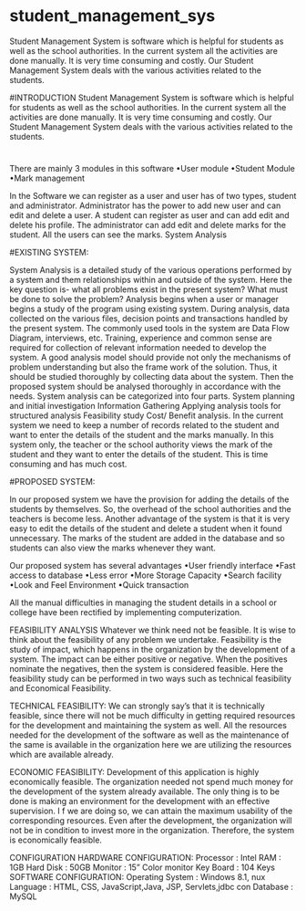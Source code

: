 # student_management_sys
Student Management System is software which is helpful for students as well as the school authorities. In the current system all the activities are done manually. It is very time consuming and costly. Our Student Management System deals with the various activities related to the students.

#INTRODUCTION
Student Management System is software which is helpful for students as well as the school
authorities. In the current system all the activities are done manually. It is very time consuming
and costly. Our Student Management System deals with the various activities related to the
students.

#
There are mainly 3 modules in this software
•User module
•Student Module
•Mark management


In the Software we can register as a user and user has of two types, student and administrator.
Administrator has the power to add new user and can edit and delete a user. A student can
register as user and can add edit and delete his profile. The administrator can add edit and delete
marks for the student. All the users can see the marks.
System Analysis

#EXISTING SYSTEM:

System Analysis is a detailed study of the various operations performed by a system and them
relationships within and outside of the system. Here the key question is- what all problems
exist in the present system? What must be done to solve the problem? Analysis begins when a
user or manager begins a study of the program using existing system.
During analysis, data collected on the various files, decision points and transactions handled
by the present system. The commonly used tools in the system are Data Flow Diagram,
interviews, etc. Training, experience and common sense are required for collection of relevant
information needed to develop the system. A good analysis model should provide not only the
mechanisms of problem understanding but also the frame work of the solution. Thus, it should
be studied thoroughly by collecting data about the system.
Then the proposed system should be analysed thoroughly in accordance with the needs.
System analysis can be categorized into four parts.
System planning and initial investigation
Information Gathering
Applying analysis tools for structured analysis
Feasibility study
Cost/ Benefit analysis.
In the current system we need to keep a number of records related to the student and want to
enter the details of the student and the marks manually. In this system only, the teacher or the
school authority views the mark of the student and they want to enter the details of the student.
This is time consuming and has much cost.

#PROPOSED SYSTEM:

In our proposed system we have the provision for adding the details of the
students by themselves. So, the overhead of the school authorities and the teachers is become
less. Another advantage of the system is that it is very easy to edit the details of the student and
delete a student when it found unnecessary. The marks of the student are added in the database
and so students can also view the marks whenever they want.


Our proposed system has several advantages
•User friendly interface
•Fast access to database
•Less error
•More Storage Capacity
•Search facility
•Look and Feel Environment
•Quick transaction

All the manual difficulties in managing the student details in a school or college have been
rectified by implementing computerization.


FEASIBILITY ANALYSIS
Whatever we think need not be feasible. It is wise to think about the feasibility of any problem
we undertake. Feasibility is the study of impact, which happens in the organization by the
development of a system. The impact can be either positive or negative. When the positives
nominate the negatives, then the system is considered feasible. Here the feasibility study can
be performed in two ways such as technical feasibility and Economical Feasibility.


TECHNICAL FEASIBILITY:
We can strongly say’s that it is technically feasible, since there will not be much difficulty in
getting required resources for the development and maintaining the system as well. All the
resources needed for the development of the software as well as the maintenance of the same
is available in the organization here we are utilizing the resources which are available already.


ECONOMIC FEASIBILITY:
Development of this application is highly economically feasible. The organization needed not
spend much money for the development of the system already available. The only thing is to
be done is making an environment for the development with an effective supervision. I f we
are doing so, we can attain the maximum usability of the corresponding resources. Even after
the development, the organization will not be in condition to invest more in the organization.
Therefore, the system is economically feasible.

CONFIGURATION
HARDWARE CONFIGURATION:
Processor : Intel
RAM : 1GB
Hard Disk : 50GB
Monitor : 15” Color monitor
Key Board : 104 Keys
SOFTWARE CONFIGURATION:
Operating System : Windows 8.1, nux
Language : HTML, CSS, JavaScript,Java, JSP, Servlets,jdbc con
Database : MySQL
